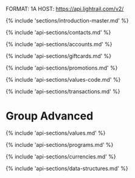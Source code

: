 FORMAT: 1A
HOST: https://api.lightrail.com/v2/

{% include 'sections/introduction-master.md' %}

{% include 'api-sections/contacts.md' %}

{% include 'api-sections/accounts.md' %}

{% include 'api-sections/giftcards.md' %}

{% include 'api-sections/promotions.md' %}

{% include 'api-sections/values-code.md' %}

{% include 'api-sections/transactions.md' %}

# Group Advanced

{% include 'api-sections/values.md' %}

{% include 'api-sections/programs.md' %}

{% include 'api-sections/currencies.md' %}

{% include 'api-sections/data-structures.md' %}
